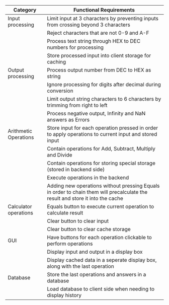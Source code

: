 
| Category              | Functional Requirements                                                                                                       |
| --------------------- | ----------------------------------------------------------------------------------------------------------------------------- |
| Input processing      | Limit input at 3 characters by preventing inputs from crossing beyond 3 characters                                            |
|                       | Reject characters that are not 0-9 and A-F                                                                                    |
|                       | Process text string through HEX to DEC numbers for processing                                                                 |
|                       | Store processed input into client storage for caching                                                                         |
| Output processing     | Process output number from DEC to HEX as string                                                                               |
|                       | Ignore processing for digits after decimal during conversion                                                                  |
|                       | Limit output string characters to 6 characters by trimming from right to left                                                 |
|                       | Process negative output, Infinity and NaN answers as Errors                                                                   |
| Arithmetic Operations | Store input for each operation pressed in order to apply operations to current input and stored input                         |
|                       | Contain operations for Add, Subtract, Multiply and Divide                                                                     |
|                       | Contain operations for storing special storage (stored in backend side)                                                       |
|                       | Execute operations in the backend                                                                                             |
|                       | Adding new operations without pressing Equals in order to chain them will precalculate the result and store it into the cache |
| Calculator operations | Equals button to execute current operation to calculate result                                                                |
|                       | Clear button to clear input                                                                                                   |
|                       | Clear button to clear cache storage                                                                                           |
| GUI                   | Have buttons for each operation clickable to perform operations                                                               |
|                       | Display input and output in a display box                                                                                     |
|                       | Display cached data in a seperate display box, along with the last operation                                                  |
| Database              | Store the last operations and answers in a database                                                                           |
|                       | Load database to client side when needing to display history                                                                  |
